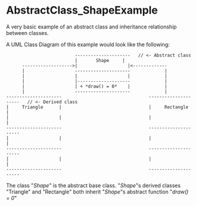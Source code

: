 # AbstractClass_ShapeExample
A very basic example of an abstract class and inheritance relationship between classes.

A UML Class Diagram of this example would look like the following:

                              ---------------------   // <- Abstract class
                              |       Shape     |
          ------------------->|                   |<-------------
          |                   ---------------------             |
          |                   |                   |             |
          |                   |--------------------             |
          |                   | + *draw() = 0*    |             |
          |                   ---------------------             |
    ---------------------                                 ---------------------   // <- Derived class
    |     Triangle      |                                 |     Rectangle     |
    |                   |                                 |                   |
    ---------------------                                 ---------------------
    |                   |                                 |                   |
    ---------------------                                 ---------------------
    |                   |                                 |                   |
    ---------------------                                 ---------------------

The class "*Shape*" is the abstract base class. 
"*Shape*"s derived classes "Triangle" and "Rectangle" both inherit "*Shape*"s abstract function "*draw() = 0*"
